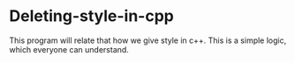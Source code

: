 # Deleting-style-in-cpp
This program will relate that how we give style in c++. This is a simple logic, which everyone can understand.
